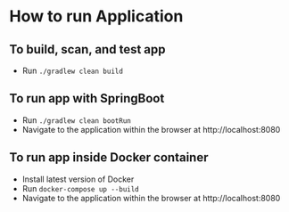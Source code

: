 # How to run Application

## To build, scan, and test app
* Run `./gradlew clean build`

## To run app with SpringBoot
* Run `./gradlew clean bootRun`
* Navigate to the application within the browser at http://localhost:8080

## To run app inside Docker container
* Install latest version of Docker
* Run `docker-compose up --build`
* Navigate to the application within the browser at http://localhost:8080
